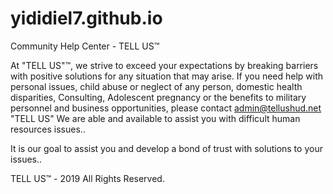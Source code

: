 # yididiel7.github.io
Community Help Center - TELL US™

At "TELL US"™, we strive to exceed your expectations by breaking barriers with positive solutions for any situation that may arise. If you need help with personal issues, child abuse or neglect of any person, domestic health disparities, Consulting, Adolescent pregnancy or the benefits to military personnel and business opportunities, please contact admin@tellushud.net "TELL US"
We are able and available to assist  you with difficult human resources issues..


It is our goal to assist you and develop a bond of trust with solutions to your issues..

TELL US™ - 2019 All Rights Reserved.
